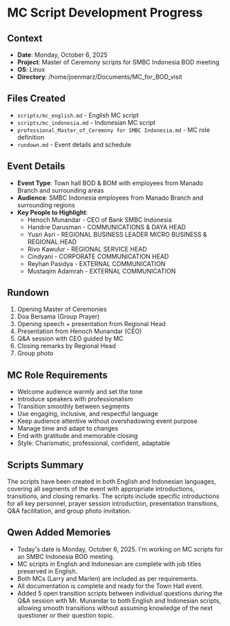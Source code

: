 # MC Script Development Progress

## Context
- **Date**: Monday, October 6, 2025
- **Project**: Master of Ceremony scripts for SMBC Indonesia BOD meeting
- **OS**: Linux
- **Directory**: /home/joenmarz/Documents/MC_for_BOD_visit

## Files Created
- `scripts/mc_english.md` - English MC script
- `scripts/mc_indonesia.md` - Indonesian MC script
- `professional_Master_of_Ceremony for SMBC Indonesia.md` - MC role definition
- `rundown.md` - Event details and schedule

## Event Details
- **Event Type**: Town hall BOD & BOM with employees from Manado Branch and surrounding areas
- **Audience**: SMBC Indonesia employees from Manado Branch and surrounding regions
- **Key People to Highlight**:
  - Henoch Munandar - CEO of Bank SMBC Indonesia
  - Handrie Darusman - COMMUNICATIONS & DAYA HEAD
  - Yusri Asri - REGIONAL BUSINESS LEADER MICRO BUSINESS & REGIONAL HEAD
  - Rivo Kawulur - REGIONAL SERVICE HEAD
  - Cindyani - CORPORATE COMMUNICATION HEAD
  - Reyhan Pasidya - EXTERNAL COMMUNICATION
  - Mustaqim Adamrah - EXTERNAL COMMUNICATION

## Rundown
1. Opening Master of Ceremonies
2. Doa Bersama (Group Prayer)
3. Opening speech + presentation from Regional Head
4. Presentation from Henoch Munandar (CEO)
5. Q&A session with CEO guided by MC
6. Closing remarks by Regional Head
7. Group photo

## MC Role Requirements
- Welcome audience warmly and set the tone
- Introduce speakers with professionalism
- Transition smoothly between segments
- Use engaging, inclusive, and respectful language
- Keep audience attentive without overshadowing event purpose
- Manage time and adapt to changes
- End with gratitude and memorable closing
- Style: Charismatic, professional, confident, adaptable

## Scripts Summary
The scripts have been created in both English and Indonesian languages, covering all segments of the event with appropriate introductions, transitions, and closing remarks. The scripts include specific introductions for all key personnel, prayer session introduction, presentation transitions, Q&A facilitation, and group photo invitation.

## Qwen Added Memories
- Today's date is Monday, October 6, 2025. I'm working on MC scripts for an SMBC Indonesia BOD meeting.
- MC scripts in English and Indonesian are complete with job titles preserved in English.
- Both MCs (Larry and Marlen) are included as per requirements.
- All documentation is complete and ready for the Town Hall event.
- Added 5 open transition scripts between individual questions during the Q&A session with Mr. Munandar to both English and Indonesian scripts, allowing smooth transitions without assuming knowledge of the next questioner or their question topic.
